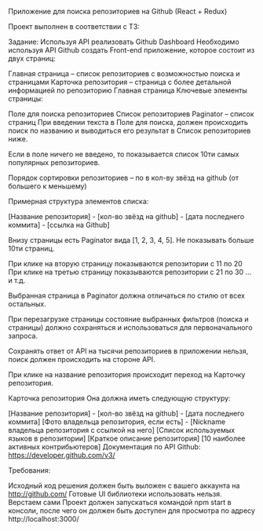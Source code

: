 Приложение для поиска репозиториев на Github (React + Redux)

Проект выполнен в соответствии с ТЗ:

Задание: Используя API реализовать Github Dashboard
Необходимо используя API Github создать Front-end приложение, которое состоит из двух страниц:

Главная страница – список репозиториев с возможностью поиска и страницами
Карточка репозитория – страница с более детальной информацией по репозиторию
Главная страница
Ключевые элементы страницы:

Поле для поиска репозиториев
Список репозиториев
Paginator – список страниц
При введении текста в Поле для поиска, должен происходить поиск по названию и выводиться его результат в Список репозиториев ниже.

Если в поле ничего не введено, то показывается список 10ти самых популярных репозиториев.

Порядок сортировки репозиториев – по в кол-ву звёзд на github (от большего к меньшему)

Примерная структура элементов списка:

[Название репозитория] - [кол-во звёзд на github] - [дата последнего коммита] - [ссылка на Github]

Внизу страницы есть Paginator вида [1, 2, 3, 4, 5]. Не показывать больше 10ти страниц.

При клике на вторую страницу показываются репозитории с 11 по 20 При клике на третью страницу показываются репозитории с 21 по 30 … и т.д.

Выбранная страница в Paginator должна отличаться по стилю от всех остальных.

При перезагрузке страницы состояние выбранных фильтров (поиска и страницы) должно сохраняться и использоваться для первоначального запроса.

Сохранять ответ от API на тысячи репозиториев в приложении нельзя, поиск должен происходить на стороне API.

При клике на название репозитория происходит переход на Карточку репозитория.

Карточка репозитория
Она должна иметь следующую структуру:

[Название репозитория] - [кол-во звёзд на github] - [дата последнего коммита]
[Фото владельца репозитория, если есть] - [Nickname владельца репозитория с ссылкой на него]
[Список используемых языков в репозитории]
[Краткое описание репозитория]
[10 наиболее активных контрибьютеров]
Документация по API Github: https://developer.github.com/v3/

Требования:

Исходный код решения должен быть выложен c вашего аккаунта на http://github.com/
Готовые UI библиотеки использовать нельзя. Верстаем сами
Проект должен запускаться командой npm start в консоли, после чего он должен быть доступен для просмотра по адресу http://localhost:3000/
